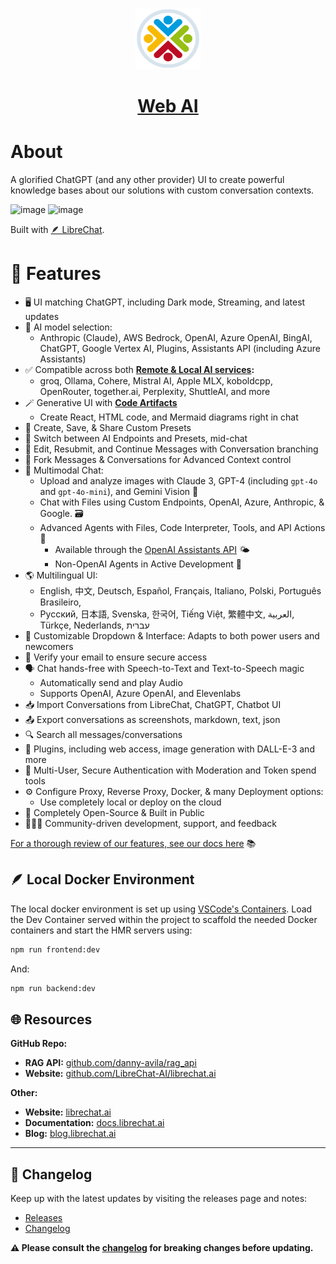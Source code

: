 <p align="center">
  <a href="https://librechat.ai">
    <img src="client/public/assets/contactone.png" height="98">
  </a>
  <h1 align="center">
    <a href="https://contactone.com.br/">Web AI</a>
  </h1>
</p>

<!--
<p align="center">
  <a href="https://discord.librechat.ai"> 
    <img
      src="https://img.shields.io/discord/1086345563026489514?label=&logo=discord&style=for-the-badge&logoWidth=20&logoColor=white&labelColor=000000&color=blueviolet">
  </a>
  <a href="https://www.youtube.com/@LibreChat"> 
    <img
      src="https://img.shields.io/badge/YOUTUBE-red.svg?style=for-the-badge&logo=youtube&logoColor=white&labelColor=000000&logoWidth=20">
  </a>
  <a href="https://docs.librechat.ai"> 
    <img
      src="https://img.shields.io/badge/DOCS-blue.svg?style=for-the-badge&logo=read-the-docs&logoColor=white&labelColor=000000&logoWidth=20">
  </a>
  <a aria-label="Sponsors" href="https://github.com/sponsors/danny-avila">
    <img
      src="https://img.shields.io/badge/SPONSORS-brightgreen.svg?style=for-the-badge&logo=github-sponsors&logoColor=white&labelColor=000000&logoWidth=20">
  </a>
</p>
-->

<!--
<p align="center">
<a href="https://railway.app/template/b5k2mn?referralCode=HI9hWz">
  <img src="https://railway.app/button.svg" alt="Deploy on Railway" height="30">
</a>
<a href="https://zeabur.com/templates/0X2ZY8">
  <img src="https://zeabur.com/button.svg" alt="Deploy on Zeabur" height="30"/>
</a>
<a href="https://template.cloud.sealos.io/deploy?templateName=librechat">
  <img src="https://raw.githubusercontent.com/labring-actions/templates/main/Deploy-on-Sealos.svg" alt="Deploy on Sealos" height="30">
</a>
</p>
-->

# About

A glorified ChatGPT (and any other provider) UI to create powerful knowledge bases about our solutions with custom conversation contexts.

![image](https://github.com/user-attachments/assets/02c94eeb-daa0-4be2-96d6-b695a95f204c)
![image](https://github.com/user-attachments/assets/1f8009e4-b12f-4abd-8833-678269284ed3)

Built with [🪶 LibreChat](https://www.librechat.ai/).

# 📃 Features

- 🖥️ UI matching ChatGPT, including Dark mode, Streaming, and latest updates
- 🤖 AI model selection:
  - Anthropic (Claude), AWS Bedrock, OpenAI, Azure OpenAI, BingAI, ChatGPT, Google Vertex AI, Plugins, Assistants API (including Azure Assistants)
- ✅ Compatible across both **[Remote & Local AI services](https://www.librechat.ai/docs/configuration/librechat_yaml/ai_endpoints):**
  - groq, Ollama, Cohere, Mistral AI, Apple MLX, koboldcpp, OpenRouter, together.ai, Perplexity, ShuttleAI, and more
- 🪄 Generative UI with **[Code Artifacts](https://youtu.be/GfTj7O4gmd0?si=WJbdnemZpJzBrJo3)**
   - Create React, HTML code, and Mermaid diagrams right in chat
- 💾 Create, Save, & Share Custom Presets
- 🔀 Switch between AI Endpoints and Presets, mid-chat
- 🔄 Edit, Resubmit, and Continue Messages with Conversation branching
- 🌿 Fork Messages & Conversations for Advanced Context control
- 💬 Multimodal Chat:
    - Upload and analyze images with Claude 3, GPT-4 (including `gpt-4o` and `gpt-4o-mini`), and Gemini Vision 📸
    - Chat with Files using Custom Endpoints, OpenAI, Azure, Anthropic, & Google. 🗃️
    - Advanced Agents with Files, Code Interpreter, Tools, and API Actions 🔦
      - Available through the [OpenAI Assistants API](https://platform.openai.com/docs/assistants/overview) 🌤️
      - Non-OpenAI Agents in Active Development 🚧
- 🌎 Multilingual UI:
  - English, 中文, Deutsch, Español, Français, Italiano, Polski, Português Brasileiro,
  - Русский, 日本語, Svenska, 한국어, Tiếng Việt, 繁體中文, العربية, Türkçe, Nederlands, עברית
- 🎨 Customizable Dropdown & Interface: Adapts to both power users and newcomers
- 📧 Verify your email to ensure secure access
- 🗣️ Chat hands-free with Speech-to-Text and Text-to-Speech magic
  - Automatically send and play Audio
  - Supports OpenAI, Azure OpenAI, and Elevenlabs
- 📥 Import Conversations from LibreChat, ChatGPT, Chatbot UI
- 📤 Export conversations as screenshots, markdown, text, json
- 🔍 Search all messages/conversations
- 🔌 Plugins, including web access, image generation with DALL-E-3 and more
- 👥 Multi-User, Secure Authentication with Moderation and Token spend tools
- ⚙️ Configure Proxy, Reverse Proxy, Docker, & many Deployment options:
  - Use completely local or deploy on the cloud
- 📖 Completely Open-Source & Built in Public
- 🧑‍🤝‍🧑 Community-driven development, support, and feedback

[For a thorough review of our features, see our docs here](https://docs.librechat.ai/) 📚

## 🪶 Local Docker Environment

The local docker environment is set up using [VSCode's Containers](https://code.visualstudio.com/docs/devcontainers/containers). Load the Dev Container served within the project to scaffold the needed Docker containers and start the HMR servers using:

```bash
npm run frontend:dev
```

And:

```bash
npm run backend:dev
```

## 🌐 Resources

**GitHub Repo:**
  - **RAG API:** [github.com/danny-avila/rag_api](https://github.com/danny-avila/rag_api)
  - **Website:** [github.com/LibreChat-AI/librechat.ai](https://github.com/LibreChat-AI/librechat.ai)

**Other:**
  - **Website:** [librechat.ai](https://librechat.ai)
  - **Documentation:** [docs.librechat.ai](https://docs.librechat.ai)
  - **Blog:** [blog.librechat.ai](https://docs.librechat.ai)

---

## 📝 Changelog

Keep up with the latest updates by visiting the releases page and notes:
- [Releases](https://github.com/danny-avila/LibreChat/releases)
- [Changelog](https://www.librechat.ai/changelog) 

**⚠️ Please consult the [changelog](https://www.librechat.ai/changelog) for breaking changes before updating.**
